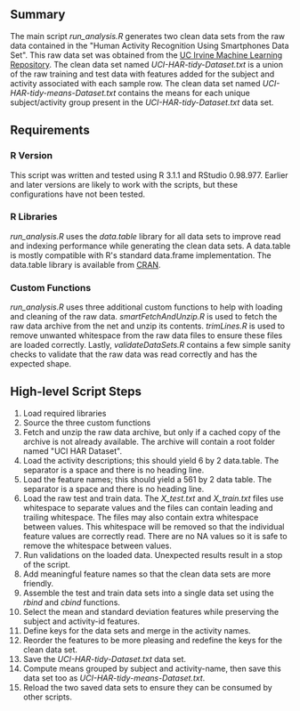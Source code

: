 ## Summary

The main script *run_analysis.R* generates two clean data sets from the raw data contained in the "Human Activity Recognition Using Smartphones Data Set".  This raw data set was obtained from the [UC Irvine Machine Learning Repository](http://archive.ics.uci.edu/ml/datasets/Human+Activity+Recognition+Using+Smartphones#).  The clean data set named *UCI-HAR-tidy-Dataset.txt* is a union of the raw training and test data with features added for the subject and activity associated with each sample row.  The clean data set named *UCI-HAR-tidy-means-Dataset.txt* contains the means for each unique subject/activity group present in the *UCI-HAR-tidy-Dataset.txt* data set.

## Requirements

### R Version

This script was written and tested using R 3.1.1 and RStudio 0.98.977.  Earlier and later versions are likely to work with the scripts, but these configurations have not been tested.

### R Libraries

*run_analysis.R* uses the *data.table* library for all data sets to improve read and indexing performance while generating the clean data sets.  A data.table is mostly compatible with R's standard data.frame implementation.  The data.table library is available from [CRAN](http://cran.r-project.org/web/packages/data.table/index.html).

### Custom Functions

*run_analysis.R* uses three additional custom functions to help with loading and cleaning of the raw data.  *smartFetchAndUnzip.R* is used to fetch the raw data archive from the net and unzip its contents.  *trimLines.R* is used to remove unwanted whitespace from the raw data files to ensure these files are loaded correctly.  Lastly, *validateDataSets.R* contains a few simple sanity checks to validate that the raw data was read correctly and has the expected shape.

## High-level Script Steps

1. Load required libraries
2. Source the three custom functions
3. Fetch and unzip the raw data archive, but only if a cached copy of the archive is not already available.  The archive will contain a root folder named "UCI HAR Dataset".
4. Load the activity descriptions; this should yield 6 by 2 data.table.  The separator is a space and there is no heading line.
5. Load the feature names; this should yield a 561 by 2 data table.  The separator is a space and there is no heading line.
6. Load the raw test and train data.  The *X_test.txt* and *X_train.txt* files use whitespace to separate values and the files can contain leading and trailing whitespace.  The files may also contain extra whitespace between values.  This whitespace will be removed so that the individual feature values are correctly read.  There are no NA values so it is safe to remove the whitespace between values.
7. Run validations on the loaded data.  Unexpected results result in a stop of the script.
8. Add meaningful feature names so that the clean data sets are more friendly.
9. Assemble the test and train data sets into a single data set using the *rbind* and *cbind* functions.
10. Select the mean and standard deviation features while preserving the subject and activity-id features.
11. Define keys for the data sets and merge in the activity names.
12. Reorder the features to be more pleasing and redefine the keys for the clean data set.
13. Save the *UCI-HAR-tidy-Dataset.txt* data set.
14. Compute means grouped by subject and activity-name, then save this data set too as *UCI-HAR-tidy-means-Dataset.txt*.
15. Reload the two saved data sets to ensure they can be consumed by other scripts.
